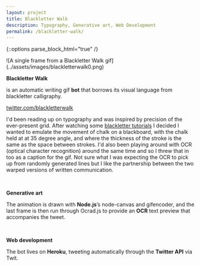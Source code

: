 ```yaml
---
layout: project
title: Blackletter Walk
description: Typography, Generative art, Web Development
permalink: /blackletter-walk/
---
```

{::options parse_block_html="true" /}

<div class="col-12 mb-5">
![A single frame from a Blackletter Walk gif](../assets/images/blackletterwalk0.png)
</div>

<div class="col-12 offset-sm-0 col-md-8 offset-md-2 col-lg-6 offset-lg-3 vertical-center">

**Blackletter Walk**

<div class="indent">

is an automatic writing gif **bot** that borrows its visual language from blackletter calligraphy.

[twitter.com/blackletterwalk](https://twitter.com/blackletterwalk)

I'd been reading up on typography and was inspired by precision of the ever-present grid. After watching some [blackletter tutorials](https://youtu.be/w6nvr_V0E68?t=1056) I decided I wanted to emulate the movement of chalk on a blackboard, with the chalk held at at 35 degree angle, and where the thickness of the stroke is the same as the space between strokes. I'd also been playing around with OCR (optical character recognition) around the same time and so I threw that in too as a caption for the gif. Not sure what I was expecting the OCR to pick up from randomly generated lines but I like the partnership between the two warped versions of written communication.

</div><br>

**Generative art**<br>

<div class="indent">

The animation is drawn with **Node.js**’s node-canvas and gifencoder, and the last frame is then run through Ocrad.js to provide an **OCR** text preview that accompanies the tweet.

</div><br>

**Web development**

<div class="indent">

The bot lives on **Heroku**, tweeting automatically through the **Twitter API** via Twit.

</div>

</div>

